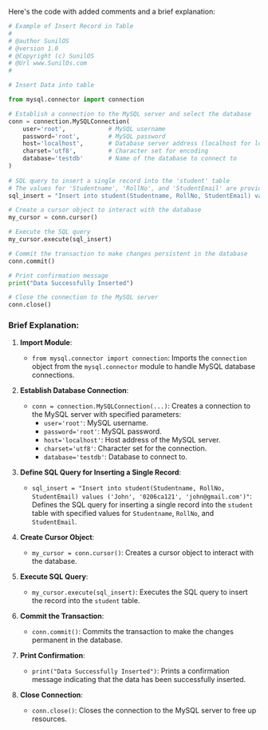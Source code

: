Here's the code with added comments and a brief explanation:

```python
# Example of Insert Record in Table
#
# @author SunilOS  
# @version 1.0
# @Copyright (c) SunilOS  
# @Url www.SunilOs.com
# 

# Insert Data into table

from mysql.connector import connection

# Establish a connection to the MySQL server and select the database
conn = connection.MySQLConnection(
    user='root',            # MySQL username
    password='root',        # MySQL password
    host='localhost',       # Database server address (localhost for local server)
    charset='utf8',         # Character set for encoding
    database='testdb'       # Name of the database to connect to
)
    
# SQL query to insert a single record into the 'student' table
# The values for 'Studentname', 'RollNo', and 'StudentEmail' are provided in the query
sql_insert = "Insert into student(Studentname, RollNo, StudentEmail) values ('John', '0206ca121', 'john@gmail.com')"

# Create a cursor object to interact with the database
my_cursor = conn.cursor()

# Execute the SQL query
my_cursor.execute(sql_insert)

# Commit the transaction to make changes persistent in the database
conn.commit()

# Print confirmation message
print("Data Successfully Inserted")

# Close the connection to the MySQL server
conn.close()
```

### Brief Explanation:

1. **Import Module**:
   - `from mysql.connector import connection`: Imports the `connection` object from the `mysql.connector` module to handle MySQL database connections.

2. **Establish Database Connection**:
   - `conn = connection.MySQLConnection(...)`: Creates a connection to the MySQL server with specified parameters:
     - `user='root'`: MySQL username.
     - `password='root'`: MySQL password.
     - `host='localhost'`: Host address of the MySQL server.
     - `charset='utf8'`: Character set for the connection.
     - `database='testdb'`: Database to connect to.

3. **Define SQL Query for Inserting a Single Record**:
   - `sql_insert = "Insert into student(Studentname, RollNo, StudentEmail) values ('John', '0206ca121', 'john@gmail.com')"`: Defines the SQL query for inserting a single record into the `student` table with specified values for `Studentname`, `RollNo`, and `StudentEmail`.

4. **Create Cursor Object**:
   - `my_cursor = conn.cursor()`: Creates a cursor object to interact with the database.

5. **Execute SQL Query**:
   - `my_cursor.execute(sql_insert)`: Executes the SQL query to insert the record into the `student` table.

6. **Commit the Transaction**:
   - `conn.commit()`: Commits the transaction to make the changes permanent in the database.

7. **Print Confirmation**:
   - `print("Data Successfully Inserted")`: Prints a confirmation message indicating that the data has been successfully inserted.

8. **Close Connection**:
   - `conn.close()`: Closes the connection to the MySQL server to free up resources.